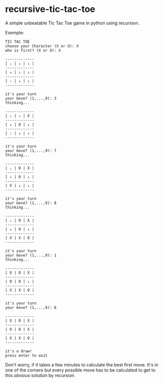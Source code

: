 # recursive-tic-tac-toe

A simple unbeatable Tic Tac Toe game in python using recursion.

Exemple:

    TIC TAC TOE
    choose your Character (X or O): X
    who is first? (X or O): X

    -------------
    | ₁ | ₂ | ₃ |
    -------------
    | ₄ | ₅ | ₆ |
    -------------
    | ₇ | ₈ | ₉ |
    -------------

    it's your turn
    your move? (1,...,9): 3
    thinking...

    -------------
    | ₁ | ₂ | X |
    -------------
    | ₄ | O | ₆ |
    -------------
    | ₇ | ₈ | ₉ |
    -------------

    it's your turn
    your move? (1,...,9): 7
    thinking...

    -------------
    | ₁ | O | X |
    -------------
    | ₄ | O | ₆ |
    -------------
    | X | ₈ | ₉ |
    -------------

    it's your turn
    your move? (1,...,9): 8
    thinking...

    -------------
    | ₁ | O | X |
    -------------
    | ₄ | O | ₆ |
    -------------
    | X | X | O |
    -------------

    it's your turn
    your move? (1,...,9): 1
    thinking...

    -------------
    | X | O | X |
    -------------
    | O | O | ₆ |
    -------------
    | X | X | O |
    -------------

    it's your turn
    your move? (1,...,9): 6

    -------------
    | X | O | X |
    -------------
    | O | O | X |
    -------------
    | X | X | O |
    -------------

    it's a draw!
    press enter to exit

Don't worry, if it takes a few minutes to calculate the best first move.
It's in one of the corners but every possible move has to be calculated to get to this *obvious* solution by recursion.
